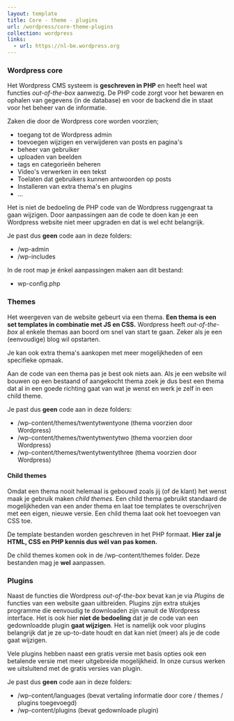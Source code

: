 ```yaml
---
layout: template
title: Core - theme - plugins
url: /wordpress/core-theme-plugins
collection: wordpress
links:
  - url: https://nl-be.wordpress.org
---
```

### Wordpress core

Het Wordpress CMS systeem is <strong>geschreven in PHP</strong> en heeft heel wat functies <em>out-of-the-box</em> aanwezig. De PHP code zorgt voor het bewaren en ophalen van gegevens (in de database) en voor de backend die in staat voor het beheer van de informatie. 

Zaken die door de Wordpress core worden voorzien;
* toegang tot de Wordpress admin
* toevoegen wijzigen en verwijderen van posts en pagina's
* beheer van gebruiker
* uploaden van beelden
* tags en categorieën beheren
* Video's verwerken in een tekst
* Toelaten dat gebruikers kunnen antwoorden op posts
* Installeren van extra thema's en plugins
* ...

Het is niet de bedoeling de PHP code van de Wordpress ruggengraat ta gaan wijzigen. Door aanpassingen aan de code te doen kan je een Wordpress website niet meer upgraden en dat is wel echt belangrijk.

Je past dus <strong>geen</strong> code aan in deze folders:
* /wp-admin
* /wp-includes

In de root map je énkel aanpassingen maken aan dit bestand:
* wp-config.php

### Themes
Het weergeven van de website gebeurt via een thema. <strong>Een thema is een set templates in combinatie met JS en CSS.</strong> Wordpress heeft <em>out-of-the-box</em> al enkele themas aan boord om snel van start te gaan. Zeker als je een (eenvoudige) blog wil opstarten. 

Je kan ook extra thema's aankopen met meer mogelijkheden of een specifieke opmaak.

Aan de code van een thema pas je best ook niets aan. Als je een website wil bouwen op een bestaand of aangekocht thema zoek je dus best een thema dat al in een goede richting gaat van wat je wenst en werk je zelf in een child theme.

Je past dus <strong>geen</strong> code aan in deze folders:

* /wp-content/themes/twentytwentyone (thema voorzien door Wordpress)
* /wp-content/themes/twentytwentytwo (thema voorzien door Wordpress)
* /wp-content/themes/twentytwentythree (thema voorzien door Wordpress)

#### Child themes
Omdat een thema nooit helemaal is gebouwd zoals jij (of de klant) het wenst maak je gebruik maken <em>child themes</em>. Een child thema gebruikt standaard de mogelijkheden van een ander thema en laat toe templates te overschrijven met een eigen, nieuwe versie. Een child thema laat ook het toevoegen van CSS toe. 

De template bestanden worden geschreven in het PHP formaat. <strong>Hier zal je HTML, CSS en PHP kennis dus wél van pas komen.</strong>

De child themes komen ook in de /wp-content/themes folder. Deze bestanden mag je <strong>wel</strong> aanpassen.

### Plugins

Naast de functies die Wordpress <em>out-of-the-box</em> bevat kan je via <em>Plugins</em> de functies van een website gaan uitbreiden. Plugins zijn extra stukjes programme die eenvoudig te downloaden zijn vanuit de Wordpress interface. Het is ook hier <strong>niet de bedoeling</strong> dat je de code van een gedownloadde plugin <strong>gaat wijzigen</strong>. Het is namelijk ook voor plugins belangrijk dat je ze up-to-date houdt en dat kan niet (meer) als je de code gaat wijzigen.

Vele plugins hebben naast een gratis versie met basis opties ook een betalende versie met meer uitgebreide mogelijkheid. In onze cursus werken we uitsluitend met de gratis versies van plugin.

Je past dus <strong>geen</strong> code aan in deze folders:

* /wp-content/languages (bevat vertaling informatie door core / themes / plugins toegevoegd) 
* /wp-content/plugins (bevat gedownloade plugin)